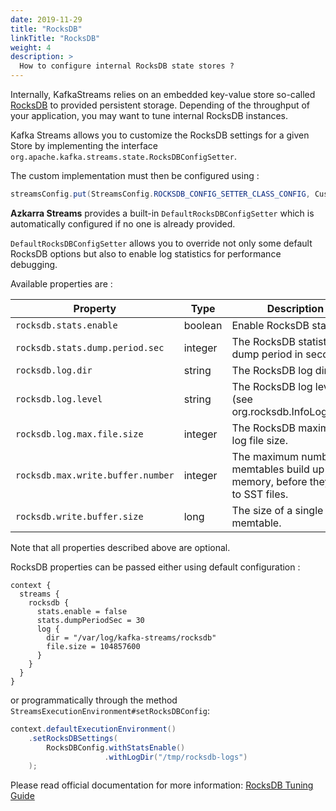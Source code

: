```yaml
---
date: 2019-11-29
title: "RocksDB"
linkTitle: "RocksDB"
weight: 4
description: >
  How to configure internal RocksDB state stores ?
---
```


Internally, KafkaStreams relies on an embedded key-value store so-called [RocksDB](https://rocksdb.org/) to provided persistent storage.
Depending of the throughput of your application, you may want to tune internal RocksDB instances.

Kafka Streams allows you to customize the RocksDB settings for a given Store by implementing the interface `org.apache.kafka.streams.state.RocksDBConfigSetter`.

The custom implementation must then be configured using : 

```java
streamsConfig.put(StreamsConfig.ROCKSDB_CONFIG_SETTER_CLASS_CONFIG, CustomRocksDBConfig.class)
```

**Azkarra Streams** provides a built-in `DefaultRocksDBConfigSetter` which is automatically configured if no one is already provided.

`DefaultRocksDBConfigSetter` allows you to override not only some default RocksDB options but also to enable log statistics for performance debugging.

Available properties are : 

| Property                            | Type    | Description                                     |
|-------------------------------------|---------|-------------------------------------------------|
|  `rocksdb.stats.enable`             | boolean | Enable RocksDB statistics                               |
|  `rocksdb.stats.dump.period.sec`    | integer | The RocksDB statistics dump period in seconds.          |
|  `rocksdb.log.dir`                  | string  | The RocksDB log directory                               |
|  `rocksdb.log.level`                | string  | The RocksDB log level (see org.rocksdb.InfoLogLevel).   |
|  `rocksdb.log.max.file.size`        | integer | The RocksDB maximum log file size.                      |
|  `rocksdb.max.write.buffer.number`  | integer | The maximum number of memtables build up in memory, before they flush to SST files.          |
|  `rocksdb.write.buffer.size`        | long    | The size of a single memtable.                          |

Note that all properties described above are optional.


RocksDB properties can be passed either using default configuration :

```
context {
  streams {
    rocksdb {
      stats.enable = false
      stats.dumpPeriodSec = 30
      log {
        dir = "/var/log/kafka-streams/rocksdb"
        file.size = 104857600
      }
    }
  }
}
```

or programmatically through the method `StreamsExecutionEnvironment#setRocksDBConfig`:

```java
context.defaultExecutionEnvironment()
    .setRocksDBSettings(
        RocksDBConfig.withStatsEnable()
                     .withLogDir("/tmp/rocksdb-logs")
    );
```

Please read official documentation for more information: [RocksDB Tuning Guide](https://github.com/facebook/rocksdb/wiki/RocksDB-Tuning-Guide)